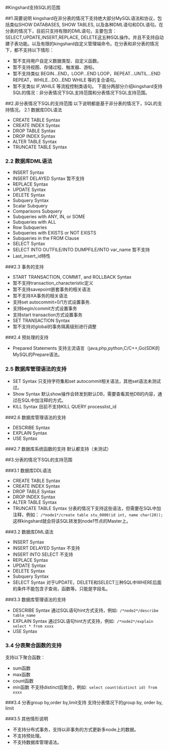 #Kingshard支持SQL的范围

##1.简要说明
kingshard在非分表的情况下支持绝大部分MySQL语法和协议，包括类似SHOW DATABASES, SHOW TABLES, 以及各种DML语句和DDL语句。在分表的情况下，目前只支持有限的DML语句，主要包含：SELECT,UPDATE,INSERT,REPLACE, DELETE这五种SQL操作。并且不支持自动建子表功能。以及有限的kingshard自定义管理端命令。在分表和非分表的情况下，都不支持以下情形：
- 暂不支持用户自定义数据类型、自定义函数。
- 暂不支持视图、存储过程、触发器、游标。
- 暂不支持类似 BEGIN…END，LOOP...END LOOP，REPEAT...UNTIL...END REPEAT，WHILE...DO...END WHILE 等的复合语句。
- 暂不支类似 IF,WHILE 等流程控制类语句。
下面分两部分介绍kingshard支持SQL的情况：非分表情况下SQL支持范围和分表情况下SQL支持范围。

##2.非分表情况下SQL的支持范围
以下说明都是基于非分表的情况下，SQL的支持情况。
2.1 数据库DDL语法
- CREATE TABLE Syntax
- CREATE INDEX Syntax
- DROP TABLE Syntax
- DROP INDEX Syntax
- ALTER TABLE Syntax
- TRUNCATE TABLE Syntax

### 2.2 数据库DML语法
- INSERT Syntax
- INSERT DELAYED Syntax 暂不支持
-  REPLACE Syntax
- UPDATE Syntax
- DELETE Syntax
- Subquery Syntax
- Scalar Subquery
- Comparisons Subquery
- Subqueries with ANY, IN, or SOME
- Subqueries with ALL
- Row Subqueries
- Subqueries with EXISTS or NOT EXISTS
- Subqueries in the FROM Clause
- SELECT Syntax
- SELECT INTO OUTFILE/INTO DUMPFILE/INTO var_name 暂不支持
- Last_insert_id特性

###2.3 事务的支持
- START TRANSACTION, COMMIT, and ROLLBACK Syntax
- 暂不支持transaction_characteristic定义
- 暂不支持savepoint嵌套事务的相关语法
- 暂不支持XA事务的相关语法
- 支持set autocommit=0/1方式设置事务.
- 支持begin/commit方式设置事务
- 支持start transaction方式设置事务
- SET TRANSACTION Syntax
- 暂不支持对global的事务隔离级别进行调整

###2.4 预处理的支持
- Prepared Statements
支持主流语言（java,php,python,C/C++,Go)SDK的MySQL的Prepare语法。

### 2.5 数据库管理语法的支持
- SET Syntax
只支持字符集和set autocommit相关语法，其他set语法未测试过。
- Show Syntax
默认show操作会转发到默认DB，需要查看其他DB的内容，通过在SQL中加注释的方式。
- KILL Syntax
目前不支持KILL QUERY processlist_id

###2.6 数据库管理语法的支持
- DESCRIBE Syntax
- EXPLAIN Syntax
- USE Syntax

###2.7 数据库系统函数的支持
默认都支持（未测试）

##3.分表的情况下SQL的支持范围

###3.1 数据库DDL语法
- CREATE TABLE Syntax
- CREATE INDEX Syntax
- DROP TABLE Syntax
- DROP INDEX Syntax
- ALTER TABLE Syntax
- TRUNCATE TABLE Syntax
分表的情况下支持这些语法，但需要在SQL中加注释，例如：
`/*node1*/create table stu_0000(id int, name char(20));`
这样kingshard就会将该SQL转发到node1节点的Master上。

###3.2 数据库DML语法
- INSERT Syntax
- INSERT DELAYED Syntax 不支持
- INSERT INTO SELECT 不支持
- REPLACE Syntax
- UPDATE Syntax
- DELETE Syntax
- Subquery Syntax
- SELECT Syntax
对于UPDATE，DELETE和SELECT三种SQL中WHERE后面的条件不能包含子查询，函数等。只能是字段名。

###3.3 数据库管理语法的支持
- DESCRIBE Syntax
通过SQL语句hint方式支持，例如:` /*node2*/describe table_name`
- EXPLAIN Syntax
通过SQL语句hint方式支持，例如:` /*node2*/explain select * from xxxx`
- USE Syntax

### 3.4 分表聚合函数的支持
支持以下聚合函数：
- sum函数
- max函数
- count函数
- min函数
不支持distinct后聚合，例如:` select count(distinct id) from xxxx`

###3.4 分表group by,order by,limit支持
支持分表情况下的group by, order by, limit

###3.5 其他情形说明
- 不支持分布式事务，支持以非事务的方式更新多node上的数据。
- 不支持预处理。
- 不支持数据库管理语法。
